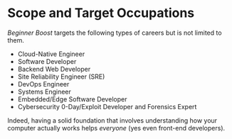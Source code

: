 # Scope and Target Occupations

*Beginner Boost* targets the following types of careers but is not
limited to them. 

* Cloud-Native Engineer
* Software Developer 
* Backend Web Developer
* Site Reliability Engineer (SRE)
* DevOps Engineer
* Systems Engineer
* Embedded/Edge Software Developer
* Cybersecurity 0-Day/Exploit Developer and Forensics Expert

Indeed, having a solid foundation that involves understanding how your
computer actually works helps *everyone* (yes even front-end
developers).
